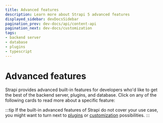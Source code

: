 ```yaml
---
title: Advanced features
description: Learn more about Strapi 5 advanced features
displayed_sidebar: devDocsSidebar
pagination_prev: dev-docs/api/content-api
pagination_next: dev-docs/customization
tags:
- backend server
- database
- plugins
- typescript
---
```


# Advanced features

Strapi provides advanced built-in features for developers who'd like to get the best of the backend server, plugins, and database. Click on any of the following cards to read more about a specific feature:

<CustomDocCardsWrapper>

<CustomDocCard title="CLI reference" description="Control Strapi through the Command Line Interface (CLI)." link="/dev-docs/cli" />

<CustomDocCard title="TypeScript" description="Use TypeScript to develop your Strapi project." link="/dev-docs/typescript" />

<CustomDocCard title="Providers" description="Install, configure, and create providers to extend core capabilities of some plugins." link="/dev-docs/providers" />

<CustomDocCard title="Data management" description="Use Strapi's built-in data management system to import, export, or transfer data." link="/dev-docs/data-management" />

<CustomDocCard title="Database migrations" description="Manage database migrations operations." link="/dev-docs/database-migrations" />

<CustomDocCard title="Database transactions" description="Use an API to wrap a set of operations in a transaction that ensures the integrity of data." link="/dev-docs/database-transactions" />

<CustomDocCard title="Unit testing" description="Run basic unit tests for a Strapi project." link="/dev-docs/testing" />

<CustomDocCard title="Error handling" description="Handle errors received through REST and GraphQL requests, or throw errors through the backend server." link="/dev-docs/error-handling" />

:::tip
If the built-in advanced features of Strapi do not cover your use case, you might want to turn next to [plugins](/dev-docs/plugins) or [customization](/dev-docs/customization) possibilities.
:::

</CustomDocCardsWrapper>
